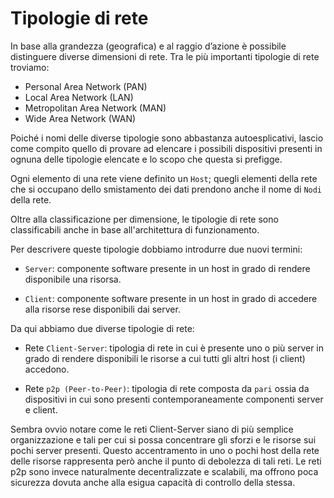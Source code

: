 # Tipologie di rete

In base alla grandezza (geografica) e al raggio d’azione è possibile distinguere diverse dimensioni di rete. 
Tra le più importanti tipologie di rete troviamo:

- Personal Area Network (PAN)
- Local Area Network (LAN)
- Metropolitan Area Network (MAN)
- Wide Area Network (WAN)


Poiché i nomi delle diverse tipologie sono abbastanza autoesplicativi, lascio come compito quello di provare ad elencare i possibili dispositivi
presenti in ognuna delle tipologie elencate e lo scopo che questa si prefigge.

Ogni elemento di una rete viene definito un `Host`; quegli elementi della rete che si occupano dello smistamento dei dati prendono anche il nome di `Nodi` della rete.

Oltre alla classificazione per dimensione, le tipologie di rete sono classificabili anche in base all'architettura di funzionamento.

Per descrivere queste tipologie dobbiamo introdurre due nuovi termini:

- `Server`: componente software presente in un host in grado di rendere disponibile una risorsa.

- `Client`: componente software presente in un host in grado di accedere alla risorse rese disponibili dai server.

Da qui abbiamo due diverse tipologie di rete:

- Rete `Client-Server`: tipologia di rete in cui è presente uno o più server in grado di rendere disponibili le risorse a cui tutti gli altri host (i client) accedono.

- Rete `p2p (Peer-to-Peer)`: tipologia di rete composta da `pari` ossia da dispositivi in cui sono presenti contemporaneamente componenti server e client.


Sembra ovvio notare come le reti Client-Server siano di più semplice organizzazione e tali per cui si possa concentrare gli sforzi e le risorse sui pochi server presenti.
Questo accentramento in uno o pochi host della rete delle risorse rappresenta però anche il punto di debolezza di tali reti. Le reti p2p sono invece naturalmente 
decentralizzate e scalabili, ma offrono poca sicurezza dovuta anche alla esigua capacità di controllo della stessa.

<br>
<br>

